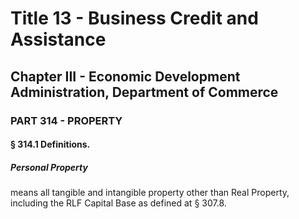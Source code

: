 
# Title 13 - Business Credit and Assistance
## Chapter III - Economic Development Administration, Department of Commerce
### PART 314 - PROPERTY
#### § 314.1 Definitions.
##### Personal Property

means all tangible and intangible property other than Real Property, including the RLF Capital Base as defined at § 307.8.
